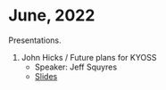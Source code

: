 # June, 2022

Presentations.

1. John Hicks / Future plans for KYOSS
    * Speaker: Jeff Squyres
    * [Slides](https://docs.google.com/presentation/d/1VoO46DHkAhMkRoyE7A34fDB9Dv-5fb_Q5Jdgk_wY2GQ/edit)
